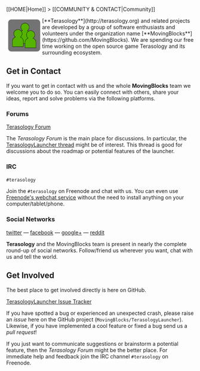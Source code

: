 [[HOME|Home]] > [[COMMUNITY &amp; CONTACT|Community]]

<img align="left" width="96px" src="images/community.png"/>
[**Terasology**](http://terasology.org) and related projects are developed by a group of software enthusiasts and volunteers under the organization name [**MovingBlocks**](https://github.com/MovingBlocks). We are spending our free time working on the open source game Terasology and its surrounding ecosystem.

## Get in Contact
If you want to get in contact with us and the whole __MovingBlocks__ team we welcome you to do so. You can easily connect with others, share your ideas, report and solve problems via the following platforms.

### Forums
[Terasology Forum](forum.terasology.org)

The *Terasology Forum* is the main place for discussions. In particular, the [TerasologyLauncher thread](http://forum.terasology.org/threads/terasologylauncher-mrbarsack.708/) might be of interest. This thread is good for discussions about the roadmap or potential features of the launcher.

### IRC
`#terasology`

Join the `#terasology` on Freenode and chat with us. You can even use [Freenode's webchat service](webchat.freenode.net) without the need to install anything on your computer/tablet/phone.

### Social Networks
[twitter](https://twitter.com/Terasology) &mdash; [facebook](https://www.facebook.com/Terasology) &mdash; [google+](https://plus.google.com/b/103835217961917018533/103835217961917018533) &mdash; [reddit](http://www.reddit.com/r/Terasology)

**Terasology** and the MovingBlocks team is present in nearly the complete round-up of social networks. Follow/friend us wherever you want, chat with us and tell the world.

## Get Involved
The best place to get involved directly is here on GitHub.

[TerasologyLauncher Issue Tracker](https://github.com/MovingBlocks/TerasologyLauncher/issues)

If you have spotted a bug or experienced an unexpected crash, please raise an *issue* here on the GitHub project (`MovingBlocks/TerasologyLauncher`). Likewise, if you have implemented a cool feature or fixed a bug send us a *pull request*! 

If you just want to communicate suggestions or brainstorm a potential feature, then the *Terasology Forum* might be the better place. For immediate help and feedback join the IRC channel `#terasology` on Freenode.